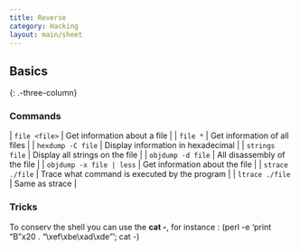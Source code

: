 ```yaml
---
title: Reverse
category: Hacking
layout: main/sheet
---
```


## Basics
{: .-three-column}


### Commands

| `file <file>` | Get information about a file |
| `file *` | Get information of all files |
| `hexdump -C file` | Display information in hexadecimal |
| `strings file` | Display all strings on the file |
| `objdump -d file` | All disassembly of the file |
| `objdump -x file | less` | Get information about the file |
| `strace ./file` | Trace what command is executed by the program |
| `ltrace ./file` | Same as strace |

### Tricks

To conserv the shell you can use the **cat -**, for instance : (perl -e ‘print “B”x20 . “\xef\xbe\xad\xde”’; cat -)